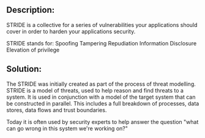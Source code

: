 ## Description:

STRIDE is a collective for a series of vulnerabilities your applications should
cover in order to harden your applications security.

STRIDE stands for:
Spoofing
Tampering
Repudiation
Information Disclosure
Elevation of privilege

## Solution:

The STRIDE was initially created as part of the process of threat modelling. STRIDE is a model of threats, used to help reason and find threats to a system. It is used in conjunction with a model of the target system that can be constructed in parallel. This includes a full breakdown of processes, data stores, data flows and trust boundaries.

Today it is often used by security experts to help answer the question "what can go wrong in this system we're working on?"
